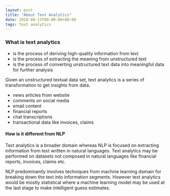 ```yaml
---
layout: post
title: "About Text Analytics"
date: 2018-08-13T00:00:00+08:00
tags: text analytics
---
```

### What is text analytics
- is the process of deriving high-quality information from text
- is the process of extracting the meaning from unstructured text
- is the process of converting unstructured text data into meaningful data for further analysis


Given an unstructured textual data set, text analytics is a series of transformation to get insights from data. 

- news articles from website
- comments on social media
- email content
- financial reports
- chat transcriptions
- transactional data like invoices, claims

#### How is it different from NLP

Text analytics is a broader domain whereas NLP is focused on extracting information from text written in natural languages. Text analytics may be performed on datasets not composed in natural languages like financial reports, invoices, claims etc. 

NLP predominantly involves techniques from machine learning domain for breaking down the text into information segments. However text analytics would be mostly statistical where a machine learning model may be used at the last stage to make intelligent guess estimates.


